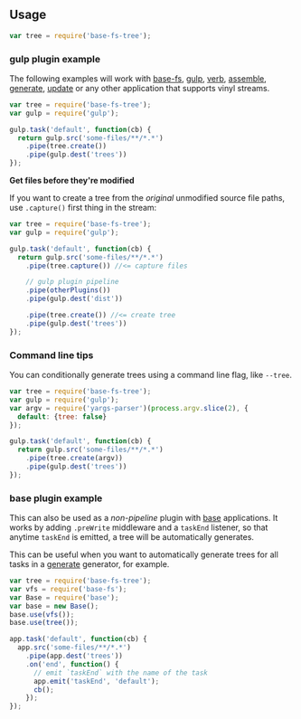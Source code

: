 ## Usage

```js
var tree = require('base-fs-tree');
```

### gulp plugin example

The following examples will work with [base-fs][], [gulp][], [verb][], [assemble][], [generate][], [update][] or any other application that supports vinyl streams.

```js
var tree = require('base-fs-tree');
var gulp = require('gulp');

gulp.task('default', function(cb) {
  return gulp.src('some-files/**/*.*')
    .pipe(tree.create())
    .pipe(gulp.dest('trees'))
});
```

**Get files before they're modified**

If you want to create a tree from the _original_ unmodified source file paths, use `.capture()` first thing in the stream:

```js
var tree = require('base-fs-tree');
var gulp = require('gulp');

gulp.task('default', function(cb) {
  return gulp.src('some-files/**/*.*')
    .pipe(tree.capture()) //<= capture files

    // gulp plugin pipeline
    .pipe(otherPlugins())
    .pipe(gulp.dest('dist')) 

    .pipe(tree.create()) //<= create tree
    .pipe(gulp.dest('trees'))
});
```

### Command line tips

You can conditionally generate trees using a command line flag, like `--tree`.

```js
var tree = require('base-fs-tree');
var gulp = require('gulp');
var argv = require('yargs-parser')(process.argv.slice(2), {
  default: {tree: false}
});

gulp.task('default', function(cb) {
  return gulp.src('some-files/**/*.*')
    .pipe(tree.create(argv))
    .pipe(gulp.dest('trees'))
});
```

### base plugin example

This can also be used as a _non-pipeline_ plugin with [base][] applications. It works by adding `.preWrite` middleware and a `taskEnd` listener, so that anytime `taskEnd` is emitted, a tree will be automatically generates.

This can be useful when you want to automatically generate trees for all tasks in a [generate][] generator, for example.

```js
var tree = require('base-fs-tree');
var vfs = require('base-fs');
var Base = require('base');
var base = new Base();
base.use(vfs());
base.use(tree());

app.task('default', function(cb) {
  app.src('some-files/**/*.*')
    .pipe(app.dest('trees'))
    .on('end', function() {
      // emit `taskEnd` with the name of the task
      app.emit('taskEnd', 'default');
      cb();
    });
});
```

[assemble]: https://github.com/assemble/assemble
[base-fs]: https://github.com/node-base/base-fs
[base]: https://github.com/node-base/base
[generate]: https://github.com/generate/generate
[gulp]: http://gulpjs.com
[update]: https://github.com/update/update
[verb]: https://github.com/verbose/verb